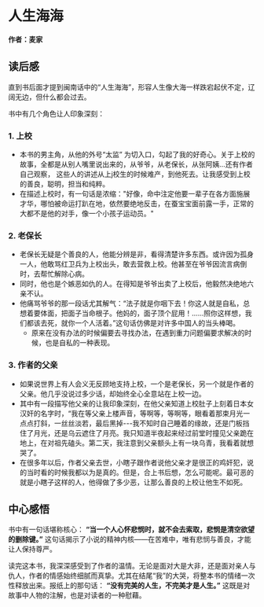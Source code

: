 # 人生海海
**作者：麦家**

## 读后感

直到书后面才提到闽南话中的“人生海海”，形容人生像大海一样跌宕起伏不定，辽阔无边，但什么都会过去。

书中有几个角色让人印象深刻：

### 1. 上校

- 本书的男主角，从他的外号“太监” 为切入口，勾起了我的好奇心。关于上校的故事，全都是从别人嘴里说出来的，从爷爷，从老保长，从张阿姨...还有作者自己观察， 这些人的讲述从上j校生的时候难产，到他死去。让我感受到上校的善良，聪明，担当和纯粹。
- 在描述上校时，有一句话是浓缩："好像，命中注定他要一辈子在各方面施展才华，哪怕被命运打趴在地，依然要绝地反击，在蚕宝宝面前露一手，正常的大都不是他的对手，像一个小孩子运动员。"

### 2. 老保长

* 老保长无疑是个善良的人，他能分辨是非，看得清楚许多东西。或许因为孤身一人，他敢骂红卫兵为上校出头，敢去营救上校。他甚至在爷爷因流言病倒时，去帮忙解除心病。
* 同时，他也是个嫉恶如仇的人。在得知是爷爷出卖了上校后，他毅然决绝地六亲不认。
* 他痛骂爷爷的那一段话尤其解气：“法子就是你咽下去！你这人就是自私，总想着要体面，把面子当命根子。他妈的，面子顶个屁用！……照你这样想，我们都该去死，就你一个人活着。”这句话仿佛是对许多中国人的当头棒喝。
  - 原来在没有办法的时候偏要去寻找办法，在遇到重力问题偏要求解决的时候，也是自私的一种表现。

### 3. 作者的父亲

* 如果说世界上有人会义无反顾地支持上校，一个是老保长，另一个就是作者的父亲。他几乎没说过多少话，却始终全心全意站在上校一边。
* 其中有一段描写他父亲的让我印象深刻，在他父亲知道上校肚子上刻着日本女汉奸的名字时，“我在等父亲上楼声音，等啊等，等啊等，眼看着那束月光一点点打斜，一丝丝淡若，最后黑掉---我不知时自己睡着的缘故，还是门板挡住了月光，还是乌云遮住了月亮。我只知道半夜起来经过前堂时撞见父亲跪在地上，在对祖先磕头。第二天，我注意到父亲额头上有一块乌青，我看着就想哭了。
* 在很多年以后，作者父亲去世，小瞎子跟作者说他父亲才是很正的鸡奸犯，说的当时看的时候我都以为是真的。但是，合上书后想，怎么可能呢。最可恶的就是小瞎子这样的人，他得做了多少恶，让那么善良的上校让他生不如死。

## 中心感悟

书中有一句话堪称核心：
**“当一个人心怀悲悯时，就不会去索取，悲悯是清空欲望的删除键。”**
这句话揭示了小说的精神内核——在苦难中，唯有悲悯与善良，才能让人保持尊严。

读完这本书，我深深感受到了作者的温情。无论是面对大是大非，还是面对亲人与仇人，作者的情感始终细腻而真挚。尤其在结尾“我”的大哭，将整本书的情绪一次性释放出来。报纸上的那句话：
**“没有完美的人生，不完美才是人生。”**
这既是对故事中人物的注解，也是对读者的一种慰藉。
